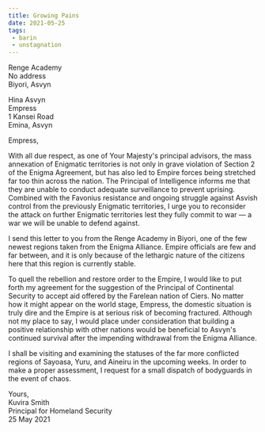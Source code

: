 ```yaml
---
title: Growing Pains
date: 2021-05-25
tags:
 - barin
 - unstagnation
---
```

Renge Academy\
No address\
Biyori, Asvyn

Hina Asvyn\
Empress\
1 Kansei Road\
Emina, Asvyn

<!-- more -->

Empress,

With all due respect, as one of Your Majesty's principal advisors, the mass annexation of Enigmatic territories is not only in grave violation of Section 2 of the Enigma Agreement, but has also led to Empire forces being stretched far too thin across the nation. The Principal of Intelligence informs me that they are unable to conduct adequate surveillance to prevent uprising. Combined with the Favonius resistance and ongoing struggle against Asvish control from the previously Enigmatic territories, I urge you to reconsider the attack on further Enigmatic territories lest they fully commit to war — a war we will be unable to defend against.

I send this letter to you from the Renge Academy in Biyori, one of the few newest regions taken from the Enigma Alliance. Empire officials are few and far between, and it is only because of the lethargic nature of the citizens here that this region is currently stable.

To quell the rebellion and restore order to the Empire, I would like to put forth my agreement for the suggestion of the Principal of Continental Security to accept aid offered by the Farelean nation of Ciers. No matter how it might appear on the world stage, Empress, the domestic situation is truly dire and the Empire is at serious risk of becoming fractured. Although not my place to say, I would place under consideration that building a positive relationship with other nations would be beneficial to Asvyn's continued survival after the impending withdrawal from the Enigma Alliance.

I shall be visiting and examining the statuses of the far more conflicted regions of Sayoasa, Yuru, and Aineiru in the upcoming weeks. In order to make a proper assessment, I request for a small dispatch of bodyguards in the event of chaos.

Yours,\
Kuvira Smith\
Principal for Homeland Security\
25 May 2021
